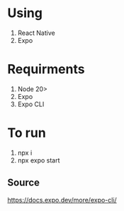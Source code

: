 # Using 
1. React Native
2. Expo

# Requirments
1. Node 20>
2. Expo
3. Expo CLI

# To run
1. npx i
2. npx expo start

## Source
https://docs.expo.dev/more/expo-cli/
